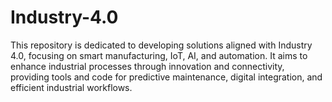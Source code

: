# Industry-4.0
This repository is dedicated to developing solutions aligned with Industry 4.0, focusing on smart manufacturing, IoT, AI, and automation. It aims to enhance industrial processes through innovation and connectivity, providing tools and code for predictive maintenance, digital integration, and efficient industrial workflows.
